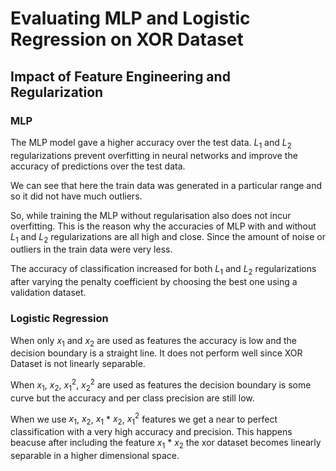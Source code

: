 # Evaluating MLP and Logistic Regression on XOR Dataset

## Impact of Feature Engineering and Regularization


### MLP

The MLP model gave a higher accuracy over the test data. $L_1$ and $L_2$ regularizations prevent overfitting in neural networks and improve the accuracy of predictions over the test data.

We can see that here the train data was generated in a particular range and so it did not have much outliers.

So, while training the MLP without regularisation also does not incur overfitting. This is the reason why the accuracies of MLP with and without $L_1$ and $L_2$ regularizations are all high and close. Since the amount of noise or outliers in the train data were very less.

The accuracy of classification increased for both $L_1$ and $L_2$ regularizations after varying the penalty coefficient by choosing the best one using a validation dataset.


### Logistic Regression

When only $x_1$ and $x_2$ are used as features the accuracy is low and the decision boundary is a straight line. It does not perform well since XOR Dataset is not linearly separable.

When $x_1$, $x_2$, $x_1^2$, $x_2^2$ are used as features the decision boundary is some curve but the accuracy and per class precision are still low.

When we use $x_1$, $x_2$, $x_1$ * $x_2$, $x_1^2$ features we get a near to perfect classification with a very high accuracy and precision. This happens beacuse after including the feature $x_1$ * $x_2$ the xor dataset becomes linearly separable in a higher dimensional space.